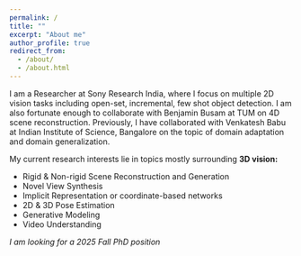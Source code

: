 ```yaml
---
permalink: /
title: ""
excerpt: "About me"
author_profile: true
redirect_from: 
  - /about/
  - /about.html
---
```


I am a Researcher at <a href="https://www.sonyresearchindia.com/" style="text-decoration:none;">Sony Research India</a>, where I focus on multiple 2D vision tasks including open-set, incremental, few shot object detection. I am also fortunate enough to collaborate with <a href="https://www.cs.cit.tum.de/camp/members/benjamin-busam/" style="text-decoration:none;">Benjamin Busam</a> at <a href="https://www.cs.cit.tum.de/camp/start/" style="text-decoration:none;">TUM</a> on 4D scene reconstruction. Previously, I have collaborated with <a href="http://cds.iisc.ac.in/faculty/venky/" style="text-decoration:none;">Venkatesh Babu</a> at  <a href="https://iisc.ac.in/" style="text-decoration:none;">Indian Institute of Science, Bangalore</a> on the topic of domain adaptation and domain generalization.

My current research interests lie in topics mostly surrounding **3D vision:**
* Rigid & Non-rigid Scene Reconstruction and Generation
* Novel View Synthesis
* Implicit Representation or coordinate-based networks
* 2D & 3D Pose Estimation
* Generative Modeling
* Video Understanding


*I am looking for a 2025 Fall PhD position*
